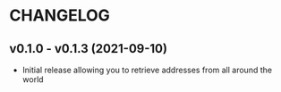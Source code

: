 # CHANGELOG

## v0.1.0 - v0.1.3 (2021-09-10)

* Initial release allowing you to retrieve addresses from all around the world
